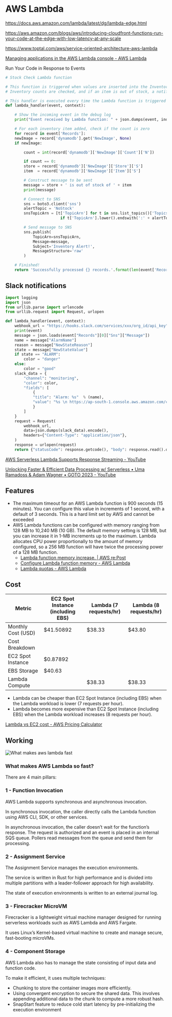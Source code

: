 # AWS Lambda

https://docs.aws.amazon.com/lambda/latest/dg/lambda-edge.html

https://aws.amazon.com/blogs/aws/introducing-cloudfront-functions-run-your-code-at-the-edge-with-low-latency-at-any-scale

https://www.toptal.com/aws/service-oriented-architecture-aws-lambda

[Managing applications in the AWS Lambda console - AWS Lambda](https://docs.aws.amazon.com/lambda/latest/dg/applications-console.html)

Run Your Code in Response to Events

```python
# Stock Check Lambda function

# This function is triggered when values are inserted into the Inventory DynamoDB table.
# Inventory counts are checked, and if an item is out of stock, a notification is sent to an SNS topic.

# This handler is executed every time the Lambda function is triggered
def lambda_handler(event, context):

    # Show the incoming event in the debug log
    print("Event received by Lambda function: " + json.dumps(event, indent=2))

    # For each inventory item added, check if the count is zero
    for record in event['Records']:
    newImage = record['dynamodb'].get('NewImage', None)
    if newImage:

        count = int(record['dynamodb']['NewImage']['Count']['N'])

        if count == 0:
        store = record['dynamodb']['NewImage']['Store']['S']
        item  = record['dynamodb']['NewImage']['Item']['S']

        # Construct message to be sent
        message = store + ' is out of stock of ' + item
        print(message)

        # Connect to SNS
        sns = boto3.client('sns')
        alertTopic = 'NoStock'
        snsTopicArn = [t['TopicArn'] for t in sns.list_topics()['Topics']
                        if t['TopicArn'].lower().endswith(':' + alertTopic.lower())][0]

        # Send message to SNS
        sns.publish(
            TopicArn=snsTopicArn,
            Message=message,
            Subject='Inventory Alert!',
            MessageStructure='raw'
        )

    # Finished!
    return 'Successfully processed {} records.'.format(len(event['Records']))
```

## Slack notifications

```python
import logging
import json
from urllib.parse import urlencode
from urllib.request import Request, urlopen

def lambda_handler(event, context):
    webhook_url = "https://hooks.slack.com/services/xxx/org_id/api_key"
    print(event)
    message = json.loads(event["Records"][0]["Sns"]["Message"])
    name = message["AlarmName"]
    reason = message["NewStateReason"]
    state = message["NewStateValue"]
    if state == "ALARM":
        color = "danger"
    else:
        color = "good"
    slack_data = {
        "channel": "monitoring",
        "color": color,
        "fields": [
            {
            "title": "Alarm: %s"  % (name),
            "value": "%s \n https://ap-south-1.console.aws.amazon.com/cloudwatch/home?region=ap-south-1#alarmsV2:alarm/%s?" % (reason, name),
            }
        ]
    }
    request = Request(
        webhook_url,
        data=json.dumps(slack_data).encode(),
        headers={"Content-Type": "application/json"},
    )
    response = urlopen(request)
    return {"statusCode": response.getcode(), "body": response.read().decode()}
```

[AWS Serverless Lambda Supports Response Streaming - YouTube](https://www.youtube.com/watch?v=iwX9dYrcL1k&ab_channel=HusseinNasser)

[Unlocking Faster & Efficient Data Processing w/ Serverless • Uma Ramadoss & Adam Wagner • GOTO 2023 - YouTube](https://www.youtube.com/watch?v=Mbt78pAfuOs&ab_channel=GOTOConferences)

## Features

- The maximum timeout for an AWS Lambda function is 900 seconds (15 minutes). You can configure this value in increments of 1 second, with a default of 3 seconds. This is a hard limit set by AWS and cannot be exceeded
- AWS Lambda functions can be configured with memory ranging from 128 MB to 10,240 MB (10 GB). The default memory setting is 128 MB, but you can increase it in 1-MB increments up to the maximum. Lambda allocates CPU power proportionally to the amount of memory configured, so a 256 MB function will have twice the processing power of a 128 MB function.
	- [Lambda function memory increase. \| AWS re:Post](https://repost.aws/questions/QUvGzdNjQZQ9S3YDwvWVWpFw/lambda-function-memory-increase)
	- [Configure Lambda function memory - AWS Lambda](https://docs.aws.amazon.com/lambda/latest/dg/configuration-memory.html)
	- [Lambda quotas - AWS Lambda](https://docs.aws.amazon.com/lambda/latest/dg/gettingstarted-limits.html)

## Cost

| Metric             | EC2 Spot Instance (including EBS) | Lambda (7 requests/hr) | Lambda (8 requests/hr) |
| ------------------ | --------------------------------- | ---------------------- | ---------------------- |
| Monthly Cost (USD) | $41.50892                         | $38.33                 | $43.80                 |
| Cost Breakdown     |                                   |                        |                        |
| EC2 Spot Instance  | $0.87892                          |                        |                        |
| EBS Storage        | $40.63                            |                        |                        |
| Lambda Compute     |                                   | $38.33                 | $38.33                 |

- Lambda can be cheaper than EC2 Spot Instance (including EBS) when the Lambda workload is lower (7 requests per hour).
- Lambda becomes more expensive than EC2 Spot Instance (including EBS) when the Lambda workload increases (8 requests per hour).

[Lambda vs EC2 cost - AWS Pricing Calculator](https://calculator.aws/#/estimate?id=aaae8951c6dbd405046d9682f381355fe1d1fe10)

## Working

![What makes aws lambda fast](../../../media/Pasted%20image%2020240924013035.jpg)

### What makes AWS Lambda so fast?

There are 4 main pillars:

### 1 -  Function Invocation

AWS Lambda supports synchronous and asynchronous invocation.

In synchronous invocation, the caller directly calls the Lambda function using AWS CLI, SDK, or other services.

In asynchronous invocation, the caller doesn’t wait for the function’s response. The request is authorized and an event is placed in an internal SQS queue. Pollers read messages from the queue and send them for processing.

### 2 - Assignment Service

The Assignment Service manages the execution environments.

The service is written in Rust for high performance and is divided into multiple partitions with a leader-follower approach for high availability.

The state of execution environments is written to an external journal log.

### 3 - Firecracker MicroVM

Firecracker is a lightweight virtual machine manager designed for running serverless workloads such as AWS Lambda and AWS Fargate.

It uses Linux’s Kernel-based virtual machine to create and manage secure, fast-booting microVMs.

### 4 - Component Storage

AWS Lambda also has to manage the state consisting of input data and function code.

To make it efficient, it uses multiple techniques:

- Chunking to store the container images more efficiently.
- Using convergent encryption to secure the shared data. This involves appending additional data to the chunk to compute a more robust hash.
- SnapStart feature to reduce cold start latency by pre-initializing the execution environment

